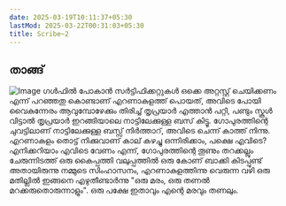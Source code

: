 ```yaml
---
date: 2025-03-19T10:11:37+05:30
lastMod: 2025-03-22T00:31:03+05:30
title: Scribe~2
---
```


## താങ്ങ്
![Image](/0cb3c23f5072f7b4a571af647cece3a2.jpg)
ഗൾഫിൽ പോകാൻ സർട്ടിഫിക്കറ്റുകൾ ഒക്കെ അറ്റസ്റ്റ് ചെയിക്കണം എന്ന് പറഞ്ഞതു കൊണ്ടാണ് എറണാകുളത്ത് പൊയത്, അവിടെ പോയി വൈകുന്നേരം ആവുമ്പോഴേക്കും തിരിച്ച്  തൃപ്രയാർ എത്താൻ പറ്റി, പണ്ടും സ്കൂൾ വിട്ടാൽ തൃപ്രയാർ ഇറങ്ങിയാലെ നാട്ടിലേക്കുള്ള ബസ് കിട്ടൂ. ഗോപുരത്തിന്റെ ചുവട്ടിലാണ് നാട്ടിലേക്കുള്ള ബസ്സ് നിർത്താറ്, അവിടെ ചെന്ന് കാത്ത് നിന്നു. എറണാകുളം തൊട്ട് നിക്കുവാണ് കാല് കഴച്ചു ഒന്നിരിക്കാം,  പക്ഷെ എവിടെ? എനിക്കറിയാം എവിടെ വേണം എന്ന്, ഗോപുരത്തിന്റെ തൂണും തറക്കല്ലും ചേരുന്നിടത്ത് ഒരു കൈപ്പത്തി വലുപ്പത്തിൽ ഒരു കോണ് ബാക്കി കിടപ്പുണ്ട് അതായിരുന്നു നമ്മുടെ സിംഹാസനം, എറണാകുളത്തിന്നു വെരുന്ന വഴി ഒരു മതില്ലിൽ ഇങ്ങനെ എഴുതീണ്ടാർന്നു "ഒരു മരം, ഒരു തണൽ മറക്കരുതൊരുന്നാളും". ഒരു പക്ഷേ ഇതാവും എന്റെ മരവും തണലും.
